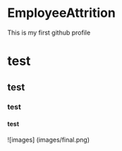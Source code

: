 # EmployeeAttrition
This is my first github profile
# test
## test
### test
#### test
![images] (images/final.png)

